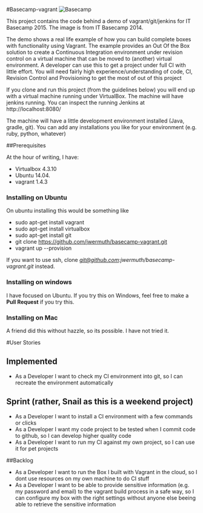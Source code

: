 #Basecamp-vagrant
![Basecamp](markdown/basecamp.jpg)

This project contains the code behind a demo of vagrant/git/jenkins for IT Basecamp 2015. The image is from IT Basecamp 2014.

The demo shows a real life example of how you can build complete boxes with functionality using Vagrant. The example provides an Out Of the Box solution to create a Continuous Integration environment under revision control on a virtual machine that can be moved to (another) virtual environment. A developer can use this to get a project under full CI with little effort. You will need fairly high experience/understanding of code, CI, Revision Control and Provisioning to get the most of out of this project

If you clone and run this project (from the guidelines below) you will end up with a virtual machine running under VirtualBox. The machine will have jenkins running. You can inspect the running Jenkins at http://localhost:8080/

The machine will have a little development environment installed (Java, gradle, git). You can add any installations you like for your environment (e.g. ruby, python, whatever)

##Prerequisites 

At the hour of writing, I have:
- Virtualbox 4.3.10
- Ubuntu 14.04.
- vagrant 1.4.3

### Installing on Ubuntu

On ubuntu installing this would be something like

* sudo apt-get install vagrant
* sudo apt-get install virtualbox
* sudo apt-get install git
* git clone https://github.com/jwermuth/basecamp-vagrant.git
* vagrant up --provision

If you want to use ssh, clone *git@github.com:jwermuth/basecamp-vagrant.git* instead.

### Installing on windows

I have focused on Ubuntu. If you try this on Windows, feel free to make a **Pull Request** if you try this.

### Installing on Mac

A friend did this without hazzle, so its possible. I have not tried it.



#User Stories


## Implemented
* As a Developer I want to check my CI environment into git, so I can recreate the environment automatically

## Sprint (rather, Snail as this is a weekend project)
* As a Developer I want to install a CI environment with a few commands or clicks
* As a Developer I want my code project to be tested when I commit code to github, so I can develop higher quality code
* As a Developer I want to run my CI against my own project, so I can use it for pet projects 

##Backlog
* As a Developer I want to run the Box I built with Vagrant in the cloud, so I dont use resources on my own machine to do CI stuff
* As a Developer I want to be able to provide sensitive information (e.g. my password and email) to the vagrant build process in a safe way, so I can configure my box with the right settings without anyone else beeing able to retrieve the sensitive information
 


